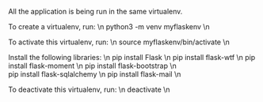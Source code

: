 All the application is being run in the same virtualenv.

To create a virtualenv, run: \n
	python3 -m venv myflaskenv \n

To activate this virtualenv, run: \n
	source myflaskenv/bin/activate \n

Install the following libraries: \n
	pip install Flask \n
	pip install flask-wtf \n
	pip install flask-moment \n
	pip install flask-bootstrap \n	
	pip install flask-sqlalchemy \n
	pip install flask-mail \n

To deactivate this virtualenv, run: \n
	deactivate \n

